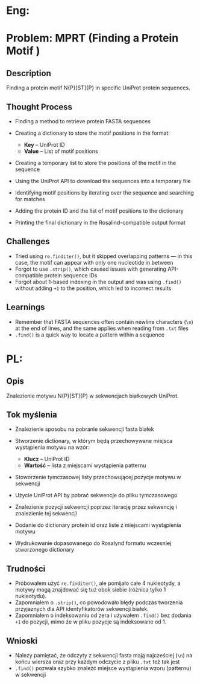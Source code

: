# Eng:
# Problem: MPRT (Finding a Protein Motif )

## Description
Finding a protein motif N{P}[ST]{P} in specific UniProt protein sequences.

## Thought Process

* Finding a method to retrieve protein FASTA sequences
* Creating a dictionary to store the motif positions in the format:

  * **Key** – UniProt ID
  * **Value** – List of motif positions
* Creating a temporary list to store the positions of the motif in the sequence
* Using the UniProt API to download the sequences into a temporary file
* Identifying motif positions by iterating over the sequence and searching for matches
* Adding the protein ID and the list of motif positions to the dictionary
* Printing the final dictionary in the Rosalind-compatible output format

## Challenges

* Tried using `re.finditer()`, but it skipped overlapping patterns — in this case, the motif can appear with only one nucleotide in between
* Forgot to use `.strip()`, which caused issues with generating API-compatible protein sequence IDs
* Forgot about 1-based indexing in the output and was using `.find()` without adding `+1` to the position, which led to incorrect results

## Learnings

* Remember that FASTA sequences often contain newline characters (`\n`) at the end of lines, and the same applies when reading from `.txt` files
* `.find()` is a quick way to locate a pattern within a sequence

# PL:
## Opis
Znalezienie motywu N{P}[ST]{P} w sekwencjach białkowych UniProt.

## Tok myślenia

* Znalezienie sposobu na pobranie sekwencji fasta białek
* Stworzenie dictionary, w którym będą przechowywane miejsca wystąpienia motywu na wzór:
  
  * **Klucz** – UniProt ID
  * **Wartość** – lista z miejscami wystąpienia patternu
* Stoworzenie tymczasowej listy przechowującej pozycje motywu w sekwencji
* Użycie UniProt API by pobrać sekwencje do pliku tymczasowego
* Znalezienie pozycji sekwencji poprzez iterację przez sekwencję i znalezienie tej sekwencji 
* Dodanie do dictionary protein id oraz liste z miejscami wystąpienia motywu
* Wydrukowanie dopasowanego do Rosalynd formatu wczesniej stworzonego dictionary

## Trudności

* Próbowałem użyć `re.finditer()`, ale pomijało całe 4 nukleotydy, a motywy mogą znajdować się tuż obok siebie (różnica tylko 1 nukleotydu).
* Zapomniałem o `.strip()`, co powodowało błędy podczas tworzenia przyjaznych dla API identyfikatorów sekwencji białek.
* Zapomniałem o indeksowaniu od zera i używałem `.find()` bez dodania `+1` do pozycji, mimo że w pliku pozycje są indeksowane od 1.

## Wnioski

* Nalezy pamiętać, że odczyty z sekwencji fasta mają najcześciej (`\n`) na końcu wiersza oraz przy każdym odczycie z pliku `.txt` też tak jest
* `.find()` pozwala szybko znaleźć miejsce wystąpienia wzoru (patternu) w sekwencji
